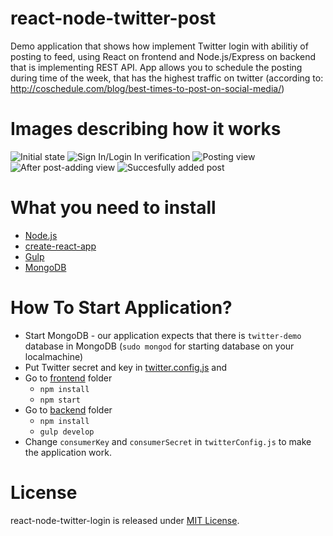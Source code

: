# react-node-twitter-post

Demo application that shows how implement Twitter login with abilitiy of posting to feed, using React on frontend and Node.js/Express on backend that is implementing REST API.
App allows you to schedule the posting during time of the week, that has the highest traffic on twitter (according to: http://coschedule.com/blog/best-times-to-post-on-social-media/)

# Images describing how it works
![Initial state](https://s18.postimg.cc/4c0jqcii1/image.png "Never gonna give you up")
![Sign In/Login In verification](https://s18.postimg.cc/4c0jqcii1/image.png "Never gonna let you down")
![Posting view](https://s18.postimg.cc/763p3sse1/image.png "Never gonna tell a lie")
![After post-adding view](https://s18.postimg.cc/v9ugs3qah/image.png "I thought nobody reads these descriptions lol")
![Succesfully added post](https://s18.postimg.cc/hsxi98nop/image.png "Or hurt you")


# What you need to install

* [Node.js](https://nodejs.org/en/)
* [create-react-app](https://github.com/facebookincubator/create-react-app)
* [Gulp](http://gulpjs.com/)
* [MongoDB](https://www.mongodb.com/)

# How To Start Application?

* Start MongoDB - our application expects that there is `twitter-demo` database in MongoDB (`sudo mongod` for starting database on your localmachine)
* Put Twitter secret and key in [twitter.config.js](https://github.com/GenFirst/react-node-twitter-login/blob/master/backend/twitter.config.js) and
* Go to [frontend](https://github.com/GenFirst/react-node-twitter-login/tree/master/frontend) folder
  * `npm install`
  * `npm start`
* Go to [backend](https://github.com/GenFirst/react-node-twitter-login/tree/master/backend) folder
  * `npm install`
  * `gulp develop`
* Change `consumerKey` and `consumerSecret` in `twitterConfig.js` to make the application work.

# License

react-node-twitter-login is released under [MIT License](https://opensource.org/licenses/MIT).
